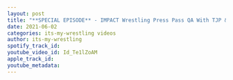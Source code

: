 ```yaml
---
layout: post
title: "**SPECIAL EPISODE** - IMPACT Wrestling Press Pass QA With TJP & Josh Alexander"
date: 2021-06-02
categories: its-my-wrestling videos
author: its-my-wrestling
spotify_track_id: 
youtube_video_id: Id_Te1lZoAM
apple_track_id: 
youtube_metadata: 
---
```

